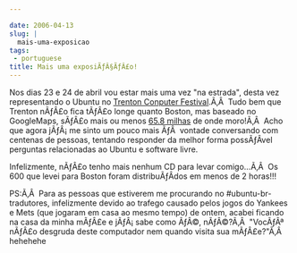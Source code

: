 ```yaml
---

date: 2006-04-13
slug: |
  mais-uma-exposicao
tags:
 - portuguese
title: Mais uma exposiÃƒÂ§ÃƒÂ£o!
---
```


Nos dias 23 e 24 de abril vou estar mais uma vez "na estrada", desta vez
representando o Ubuntu no [Trenton Conputer
Festival](http://www.tcf-nj.org/ps).Ã‚Â  Tudo bem que Trenton nÃƒÂ£o
fica tÃƒÂ£o longe quanto Boston, mas baseado no GoogleMaps, sÃƒÂ£o mais
ou menos [65.8
milhas](http://maps.google.com/maps?f=q&hl=en&q=07024+to+trenton,+nj) de
onde moro!Ã‚Â  Acho que agora jÃƒÂ¡ me sinto um pouco mais ÃƒÂ  vontade
conversando com centenas de pessoas, tentando responder da melhor forma
possÃƒÂ­vel perguntas relacionadas ao Ubuntu e software livre.

Infelizmente, nÃƒÂ£o tenho mais nenhum CD para levar comigo...Ã‚Â  Os
600 que levei para Boston foram distribuÃƒÂ­dos em menos de 2 horas!!!

PS:Ã‚Â  Para as pessoas que estiverem me procurando no
\#ubuntu-br-tradutores, infelizmente devido ao trafego causado pelos
jogos do Yankees e Mets (que jogaram em casa ao mesmo tempo) de ontem,
acabei ficando na casa da minha mÃƒÂ£e e jÃƒÂ¡ sabe como ÃƒÂ©,
nÃƒÂ©?Ã‚Â  "VocÃƒÂª nÃƒÂ£o desgruda deste computador nem quando visita
sua mÃƒÂ£e?"Ã‚Â  hehehehe
